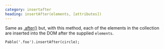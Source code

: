 ```yaml
---
category: insertafter
heading: insertAfter(elements, [attributes])
---
```


Same as [.after()][after] but, with this method, each of the elements in the collection are inserted into the DOM after the supplied `elements`.

    Pablo('.foo').insertAfter(circle);

[after]: /api/after/